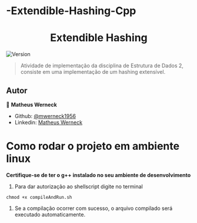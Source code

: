 # -Extendible-Hashing-Cpp
<h1 align="center">Extendible Hashing</h1>
<p>
  <img alt="Version" src="https://img.shields.io/badge/version-0.1.0-blue.svg?cacheSeconds=2592000" />
</p>

> Atividade de implementação da disciplina de Estrutura de Dados 2, consiste em uma implementação de um hashing extensível.
## Autor

👤 **Matheus Werneck**

* Github: [@mwerneck1956](https://github.com/mwerneck1956)
* Linkedin: [Matheus Werneck](https://www.linkedin.com/in/matheus-werneck-2aa222178/)

# Como rodar o projeto em ambiente linux

**Certifique-se de ter o g++ instalado no seu ambiente de desenvolvimento**

1. Para dar autorização ao shellscript digite no terminal 
```
chmod +x compileAndRun.sh 
```

1. Se a compilação ocorrer com sucesso, o arquivo compilado será executado automaticamente.
```
